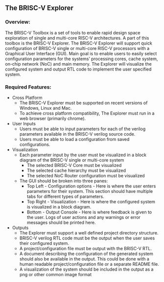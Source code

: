 ## The BRISC-V Explorer

### Overview:
The BRISC-V Toolbox is a set of tools to enable rapid design space exploration of single and multi-core RISC-V architectures. A part of this toolbox is the BRISC-V Explorer. The BRISC-V Explorer will support quick configuration of BRISC-V single or multi-core RISC-V processors with a Graphical User Interface (GUI). Main goal is to enable users to easily select configuration parameters for the systems’ processing cores, cache system, on-chip network (NoC) and main memory. The Explorer will visualize the configured system and output RTL code to implement the user specified system.

### Required Features:
- Cross Platform
     - The BRISC-V Explorer must be supported on recent versions of Windows, Linux and Mac. 
     - To achieve cross platform compatibility, The Explorer must run in a web browser (primarily chrome).
- User Inputs
     - Users must be able to input parameters for each of the verilog parameters available in the BRISC-V verilog source code.
     - Users must be able to load a configuration from saved configurations.
- Visualization
   - Each parameter input by the user must be visualized in a block diagram of the BRISC-V single or multi-core system
      - The selected BRISC-V Core must be visualized
      - The selected cache hierarchy must be visualized
      - The selected NoC Router configuration must be visualized
   - The GUI should be broken into three panes:
      - Top Left - Configuration options - Here is where the user enters parameters for their system. This section should have multiple tabs for different types of parameters.
      - Top Right - Visualization - Here is where the configured system is visualized in a block diagram.
      - Bottom - Output Console - Here is where feedback is given to the user. Logs of user actions and any warnings or error messages should be printed here.
- Outputs
   - The Explorer must support a well defined project directory structure.
   - BRISC-V verilog RTL code must be the output when the user saves their configured system.
   - A project/configuration file must be output with the BRISC-V RTL.
   - A document describing the configuration of the generated system should also be available in the output. This could be done with a human readable project/configuration file or a separate README file.
   - A visualization of the system should be included in the output as a png or other common image format
